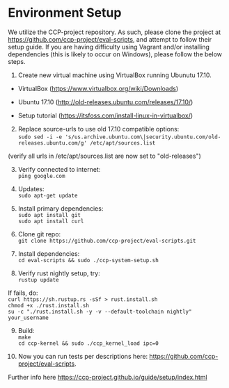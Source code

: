 
# Environment Setup

We utilize the CCP-project repository. As such, please clone the project at https://github.com/ccp-project/eval-scripts, and attempt to follow their setup guide. If you are having difficulty using Vagrant and/or installing dependencies (this is likely to occur on Windows), please follow the below steps.

1) Create new virtual machine using VirtualBox running Ubunutu 17.10.

- VirtualBox (https://www.virtualbox.org/wiki/Downloads)

- Ubuntu 17.10 (http://old-releases.ubuntu.com/releases/17.10/)

- Setup tutorial (https://itsfoss.com/install-linux-in-virtualbox/)

2) Replace source-urls to use old 17.10 compatible options:<br />
`sudo sed -i -e 's/us.archive.ubuntu.com\|security.ubuntu.com/old-releases.ubuntu.com/g' /etc/apt/sources.list
`

(verify all urls in /etc/apt/sources.list are now set to "old-releases")

3) Verify connected to internet:<br />
`ping google.com`

4) Updates:<br />
`sudo apt-get update`

5) Install primary dependencies:<br />
`sudo apt install git`<br />
`sudo apt install curl`

6) Clone git repo:<br />
`git clone https://github.com/ccp-project/eval-scripts.git`

7) Install dependencies:<br />
`cd eval-scripts && sudo ./ccp-system-setup.sh`

8) Verify rust nightly setup, try:<br />
`rustup update`

If fails, do:<br />
`curl https://sh.rustup.rs -sSf > rust.install.sh`<br />
`chmod +x ./rust.install.sh`<br />
`su -c "./rust.install.sh -y -v --default-toolchain nightly" your_username`

9) Build:<br />
`make`<br />
`cd ccp-kernel && sudo ./ccp_kernel_load ipc=0`

10) Now you can run tests per descriptions here:
https://github.com/ccp-project/eval-scripts.

Further info here https://ccp-project.github.io/guide/setup/index.html

